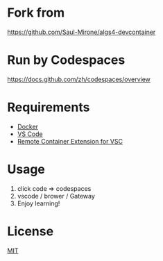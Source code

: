 # Fork from
https://github.com/Saul-Mirone/algs4-devcontainer


# Run by Codespaces
https://docs.github.com/zh/codespaces/overview

# Requirements

- [Docker](https://www.docker.com/products/docker-desktop/)
- [VS Code](https://code.visualstudio.com/)
- [Remote Container Extension for VSC](https://marketplace.visualstudio.com/items?itemName=ms-vscode-remote.remote-containers)

# Usage
1. click code => codespaces
2. vscode / brower / Gateway
3. Enjoy learning!


# License

[MIT](/LICENSE)
